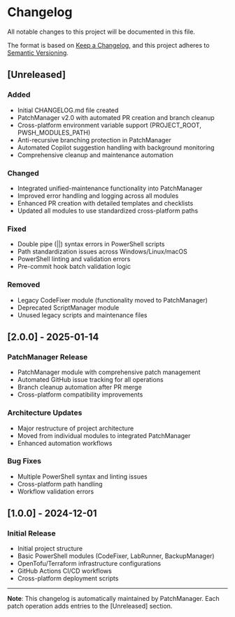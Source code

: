 # Changelog

All notable changes to this project will be documented in this file.

The format is based on [Keep a Changelog](https://keepachangelog.com/en/1.0.0/),
and this project adheres to [Semantic Versioning](https://semver.org/spec/v2.0.0.html).

## [Unreleased]

### Added

- Initial CHANGELOG.md file created
- PatchManager v2.0 with automated PR creation and branch cleanup
- Cross-platform environment variable support (PROJECT_ROOT, PWSH_MODULES_PATH)
- Anti-recursive branching protection in PatchManager
- Automated Copilot suggestion handling with background monitoring
- Comprehensive cleanup and maintenance automation

### Changed

- Integrated unified-maintenance functionality into PatchManager
- Improved error handling and logging across all modules
- Enhanced PR creation with detailed templates and checklists
- Updated all modules to use standardized cross-platform paths

### Fixed

- Double pipe (||) syntax errors in PowerShell scripts
- Path standardization issues across Windows/Linux/macOS
- PowerShell linting and validation errors
- Pre-commit hook batch validation logic

### Removed

- Legacy CodeFixer module (functionality moved to PatchManager)
- Deprecated ScriptManager module
- Unused legacy scripts and maintenance files

## [2.0.0] - 2025-01-14

### PatchManager Release

- PatchManager module with comprehensive patch management
- Automated GitHub issue tracking for all operations
- Branch cleanup automation after PR merge
- Cross-platform compatibility improvements

### Architecture Updates

- Major restructure of project architecture
- Moved from individual modules to integrated PatchManager
- Enhanced automation workflows

### Bug Fixes

- Multiple PowerShell syntax and linting issues
- Cross-platform path handling
- Workflow validation errors

## [1.0.0] - 2024-12-01

### Initial Release

- Initial project structure
- Basic PowerShell modules (CodeFixer, LabRunner, BackupManager)
- OpenTofu/Terraform infrastructure configurations
- GitHub Actions CI/CD workflows
- Cross-platform deployment scripts

---

**Note**: This changelog is automatically maintained by PatchManager. Each patch operation adds entries to the [Unreleased] section.
